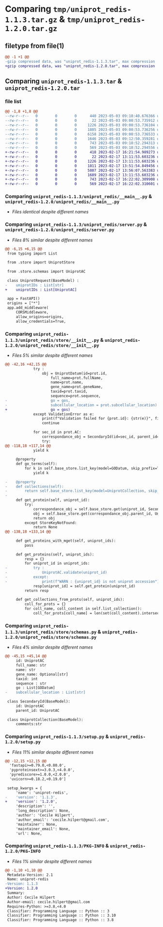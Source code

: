 # Comparing `tmp/uniprot_redis-1.1.3.tar.gz` & `tmp/uniprot_redis-1.2.0.tar.gz`

## filetype from file(1)

```diff
@@ -1 +1 @@
-gzip compressed data, was "uniprot_redis-1.1.3.tar", max compression
+gzip compressed data, was "uniprot_redis-1.2.0.tar", max compression
```

## Comparing `uniprot_redis-1.1.3.tar` & `uniprot_redis-1.2.0.tar`

### file list

```diff
@@ -1,8 +1,8 @@
--rw-r--r--   0        0        0      440 2023-05-03 09:18:40.676366 uniprot_redis-1.1.3/pyproject.toml
--rw-r--r--   0        0        0       22 2023-05-03 09:00:53.735912 uniprot_redis-1.1.3/uniprot_redis/__init__.py
--rw-r--r--   0        0        0     1226 2023-05-03 09:00:53.736104 uniprot_redis-1.1.3/uniprot_redis/__main__.py
--rw-r--r--   0        0        0     1805 2023-05-03 09:00:53.736256 uniprot_redis-1.1.3/uniprot_redis/server.py
--rw-r--r--   0        0        0     6158 2023-05-03 09:00:53.736533 uniprot_redis-1.1.3/uniprot_redis/store/__init__.py
--rw-r--r--   0        0        0     1646 2023-05-03 09:12:50.359281 uniprot_redis-1.1.3/uniprot_redis/store/schemas.py
--rw-r--r--   0        0        0      743 2023-05-03 09:18:52.294313 uniprot_redis-1.1.3/setup.py
--rw-r--r--   0        0        0      569 2023-05-03 09:18:52.294556 uniprot_redis-1.1.3/PKG-INFO
+-rw-r--r--   0        0        0      418 2023-02-17 16:21:54.989273 uniprot_redis-1.2.0/pyproject.toml
+-rw-r--r--   0        0        0       22 2023-02-17 13:11:53.603236 uniprot_redis-1.2.0/uniprot_redis/__init__.py
+-rw-r--r--   0        0        0     1226 2023-02-17 13:11:53.603236 uniprot_redis-1.2.0/uniprot_redis/__main__.py
+-rw-r--r--   0        0        0     1811 2023-02-17 13:51:54.849456 uniprot_redis-1.2.0/uniprot_redis/server.py
+-rw-r--r--   0        0        0     5807 2023-02-17 13:56:07.563383 uniprot_redis-1.2.0/uniprot_redis/store/__init__.py
+-rw-r--r--   0        0        0     1609 2023-02-17 13:11:53.603236 uniprot_redis-1.2.0/uniprot_redis/store/schemas.py
+-rw-r--r--   0        0        0      743 2023-02-17 16:22:02.309908 uniprot_redis-1.2.0/setup.py
+-rw-r--r--   0        0        0      569 2023-02-17 16:22:02.310601 uniprot_redis-1.2.0/PKG-INFO
```

### Comparing `uniprot_redis-1.1.3/uniprot_redis/__main__.py` & `uniprot_redis-1.2.0/uniprot_redis/__main__.py`

 * *Files identical despite different names*

### Comparing `uniprot_redis-1.1.3/uniprot_redis/server.py` & `uniprot_redis-1.2.0/uniprot_redis/server.py`

 * *Files 8% similar despite different names*

```diff
@@ -6,15 +6,15 @@
 from typing import List
 
 from .store import UniprotStore
 
 from .store.schemas import UniprotAC
 
 class UniprotRequest(BaseModel) : 
-    uniprotIDs : List[str]
+    uniprotIDs : List[UniprotAC]
 
 app = FastAPI()
 origins = ["*"]
 app.add_middleware(
     CORSMiddleware,
     allow_origins=origins,
     allow_credentials=True,
```

### Comparing `uniprot_redis-1.1.3/uniprot_redis/store/__init__.py` & `uniprot_redis-1.2.0/uniprot_redis/store/__init__.py`

 * *Files 5% similar despite different names*

```diff
@@ -42,16 +42,15 @@
             try :
                 obj = UniprotDatum(id=prot.id, 
                     full_name=prot.fullName, 
                     name=prot.name, 
                     gene_name=prot.geneName,
                     taxid=prot.taxid,
                     sequence=prot.sequence,
-                    go = gos,
-                    subcellular_location = prot.subcellular_location)
+                    go = gos)
             except ValidationError as e:
                 print(f"Validation failed for {prot.id}: {str(e)}", file=stderr)
                 continue
             
             for sec_id in prot.AC:
                 correspondance_obj = SecondaryId(id=sec_id, parent_id=prot.id)
                 try:
@@ -118,18 +117,14 @@
             yield k
 
     @property
     def go_terms(self):
         for k in self.base_store.list_key(model=GODatum, skip_prefix=True):
             yield k
 
-    @property
-    def collections(self):
-        return self.base_store.list_key(model=UniprotCollection, skip_prefix=True)
-
     def get_protein(self, uniprot_id):
         try:
             correspondance_obj = self.base_store.get(uniprot_id, SecondaryId)
             obj = self.base_store.get(correspondance_obj.parent_id, UniprotDatum)
             return obj
         except StoreKeyNotFound:
             return None
@@ -138,18 +133,14 @@
 
     def get_proteins_with_mget(self, uniprot_ids):
         pass
 
     def get_proteins(self, uniprot_ids): 
         resp = {}
         for uniprot_id in uniprot_ids:
-            try :
-                UniprotAC.validate(uniprot_id)
-            except:
-                print(f"WARN : {uniprot_id} is not uniprot accession")
             resp[uniprot_id] = self.get_protein(uniprot_id)
         return resp
 
     def get_collections_from_prots(self, uniprot_ids):
         coll_for_prots = {}
         for coll_name, coll_content in self.list_collection():
             coll_for_prots[coll_name] = len(set(coll_content).intersection(set(uniprot_ids)))
```

### Comparing `uniprot_redis-1.1.3/uniprot_redis/store/schemas.py` & `uniprot_redis-1.2.0/uniprot_redis/store/schemas.py`

 * *Files 4% similar despite different names*

```diff
@@ -45,15 +45,14 @@
     id: UniprotAC
     full_name: str
     name: str
     gene_name: Optional[str]
     taxid: int
     sequence : str
     go : List[GODatum]
-    subcellular_location : List[str]
 
 class SecondaryId(BaseModel):
     id: UniprotAC
     parent_id: UniprotAC
 
 class UniprotCollection(BaseModel):
     comments:str
```

### Comparing `uniprot_redis-1.1.3/setup.py` & `uniprot_redis-1.2.0/setup.py`

 * *Files 11% similar despite different names*

```diff
@@ -12,15 +12,15 @@
  'fastapi>=0.79.0,<0.80.0',
  'pyproteinsext>=3.0.3,<4.0.0',
  'pyrediscore>=1.0.0,<2.0.0',
  'uvicorn>=0.18.2,<0.19.0']
 
 setup_kwargs = {
     'name': 'uniprot-redis',
-    'version': '1.1.3',
+    'version': '1.2.0',
     'description': '',
     'long_description': None,
     'author': 'Cecile Hilpert',
     'author_email': 'cecile.hilpert@gmail.com',
     'maintainer': None,
     'maintainer_email': None,
     'url': None,
```

### Comparing `uniprot_redis-1.1.3/PKG-INFO` & `uniprot_redis-1.2.0/PKG-INFO`

 * *Files 1% similar despite different names*

```diff
@@ -1,10 +1,10 @@
 Metadata-Version: 2.1
 Name: uniprot-redis
-Version: 1.1.3
+Version: 1.2.0
 Summary: 
 Author: Cecile Hilpert
 Author-email: cecile.hilpert@gmail.com
 Requires-Python: >=3.8,<4.0
 Classifier: Programming Language :: Python :: 3
 Classifier: Programming Language :: Python :: 3.10
 Classifier: Programming Language :: Python :: 3.8
```


